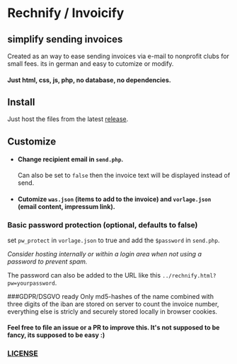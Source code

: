 # Rechnify / Invoicify
simplify sending invoices
--------
Created as an way to ease sending invoices via e-mail to nonprofit clubs for small fees. its in german and easy to cutomize or modify.

#### Just html, css, js, php, no database, no dependencies.

## Install
Just host the files from the latest [release](https://github.com/ueen/Rechnify/releases/latest).

## Customize
- #### Change recipient email in `send.php`.
  Can also be set to `false` then the invoice text will be displayed instead of send.

- #### Cutomize `was.json` (items to add to the invoice) and `vorlage.json` (email content, impressum link).

### Basic password protection (optional, defaults to false)
set `pw_protect` in `vorlage.json` to true and add the `$password` in `send.php`.

*Consider hosting internally or within a login area when not using a password to prevent spam.*

The password can also be added to the URL like this `../rechnify.html?pw=yourpassword`.

###GDPR/DSGVO ready
Only md5-hashes of the name combined with three digits of the iban are stored on server to count the invoice number, everything else is stricly and securely stored locally in browser cookies.


#### Feel free to file an issue or a PR to improve this. It's not supposed to be fancy, its supposed to be easy :)

### [LICENSE](https://github.com/ueen/Rechnify/blob/main/LICENSE)
